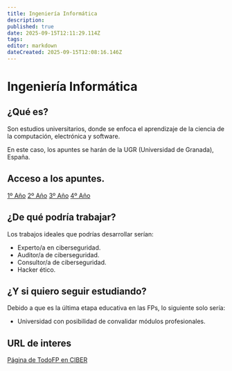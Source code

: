 ```yaml
---
title: Ingeniería Informática
description: 
published: true
date: 2025-09-15T12:11:29.114Z
tags: 
editor: markdown
dateCreated: 2025-09-15T12:08:16.146Z
---
```


# Ingeniería Informática
## ¿Qué es?
Son estudios universitarios, donde se enfoca el aprendizaje de la ciencia de la computación, electrónica y software.

En este caso, los apuntes se harán de la UGR (Universidad de Granada), España.

## Acceso a los apuntes.
[1º Año](Primero)
[2º Año](Segundo)
[3º Año](Tercero)
[4º Año](Cuarto)

## ¿De qué podría trabajar?
Los trabajos ideales que podrías desarrollar serían:
- Experto/a en ciberseguridad.
- Auditor/a de ciberseguridad.
- Consultor/a de ciberseguridad.
- Hacker ético.

## ¿Y si quiero seguir estudiando?
Debido a que es la última etapa educativa en las FPs, lo siguiente solo sería:
- Universidad con posibilidad de convalidar módulos profesionales.

## URL de interes
[Página de TodoFP en CIBER](https://www.todofp.es/que-estudiar/familias-profesionales/informatica-comunicaciones/ce-ciberseguridad-entornos-tecnologias-informacion.html)
